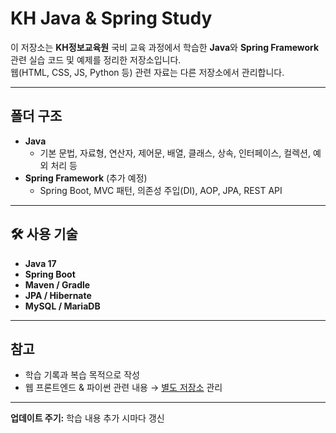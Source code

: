#  KH Java & Spring Study

이 저장소는 **KH정보교육원** 국비 교육 과정에서 학습한 **Java**와 **Spring Framework** 관련 실습 코드 및 예제를 정리한 저장소입니다.  
웹(HTML, CSS, JS, Python 등) 관련 자료는 다른 저장소에서 관리합니다.

---

##  폴더 구조
- **Java**  
  - 기본 문법, 자료형, 연산자, 제어문, 배열, 클래스, 상속, 인터페이스, 컬렉션, 예외 처리 등
- **Spring Framework** (추가 예정)  
  - Spring Boot, MVC 패턴, 의존성 주입(DI), AOP, JPA, REST API

---

## 🛠 사용 기술
- **Java 17**
- **Spring Boot**
- **Maven / Gradle**
- **JPA / Hibernate**
- **MySQL / MariaDB**

---

##  참고
- 학습 기록과 복습 목적으로 작성
- 웹 프론트엔드 & 파이썬 관련 내용 → [별도 저장소](https://github.com/sbg0629/kh_web_python) 관리

---


 **업데이트 주기:** 학습 내용 추가 시마다 갱신
